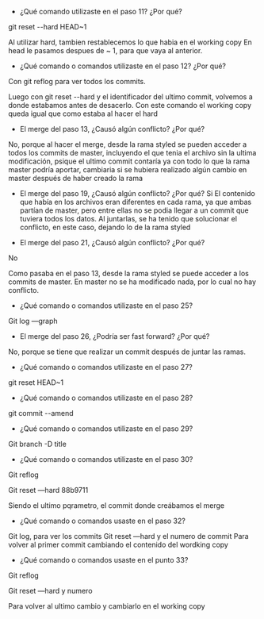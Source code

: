 - ¿Qué comando utilizaste en el paso 11? ¿Por qué?

git reset --hard HEAD~1

Al utilizar hard, tambien restablecemos lo que habia en el working copy
En head le pasamos despues de ~ 1, para que vaya al anterior.


- ¿Qué comando o comandos utilizaste en el paso 12? ¿Por qué?

Con git reflog para ver todos los commits.

Luego con git reset --hard y el identificador del ultimo commit, volvemos a donde estabamos antes de desacerlo.
Con este comando el working copy queda igual que como estaba al hacer el hard


- El merge del paso 13, ¿Causó algún conflicto? ¿Por qué?

No, porque al hacer el merge, desde la rama styled se pueden acceder a todos los commits de master, incluyendo el que tenia el archivo sin la ultima modificación, psique el ultimo commit contaría ya con todo lo que la rama master podría aportar, cambiaria si se hubiera realizado algún cambio en master después de haber creado la rama


- El merge del paso 19, ¿Causó algún conflicto? ¿Por qué?
Si
El contenido que había en los archivos eran diferentes en cada rama, ya que ambas partían de master, pero entre ellas no se podia llegar a un commit que tuviera todos los datos.
Al juntarlas, se ha tenido que solucionar el conflicto, en este caso, dejando lo de la rama styled

- El merge del paso 21, ¿Causó algún conflicto? ¿Por qué?

No

Como pasaba en el paso 13, desde la rama styled se puede acceder a los commits de master. En master no se ha modificado nada, por lo cual no hay conflicto.


- ¿Qué comando o comandos utilizaste en el paso 25?

Git log —graph


- El merge del paso 26, ¿Podría ser fast forward? ¿Por qué?

No, porque se tiene que realizar un commit después de juntar las ramas.

- ¿Qué comando o comandos utilizaste en el paso 27?

git reset HEAD~1 

- ¿Qué comando o comandos utilizaste en el paso 28?

git commit --amend

- ¿Qué comando o comandos utilizaste en el paso 29? 

Git branch -D title


- ¿Qué comando o comandos utilizaste en el paso 30? 

Git reflog

Git reset —hard 88b9711

Siendo el ultimo pqrametro, el commit donde creábamos el merge
 

- ¿Qué comando o comandos usaste en el paso 32?

Git log, para ver los commits
Git reset —hard y el numero de commit
Para volver al primer commit cambiando el contenido del wordking copy

- ¿Qué comando o comandos usaste en el punto 33?

Git reflog

Git reset —hard y numero

Para volver al ultimo cambio y cambiarlo en el working copy



